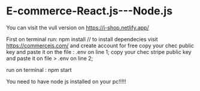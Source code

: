 # E-commerce-React.js---Node.js
You can visit the vull version on https://i-shop.netlify.app/

First on terminal run:
npm install    // to install dependecies
visit https://commercejs.com/ and create account for free
copy your chec public key and paste it on the file : .env on line 1;
copy your chec stripe public key and paste it on file > .env on line 2;

run on terminal :
npm start



You need to have node js installed on your pc!!!!!
